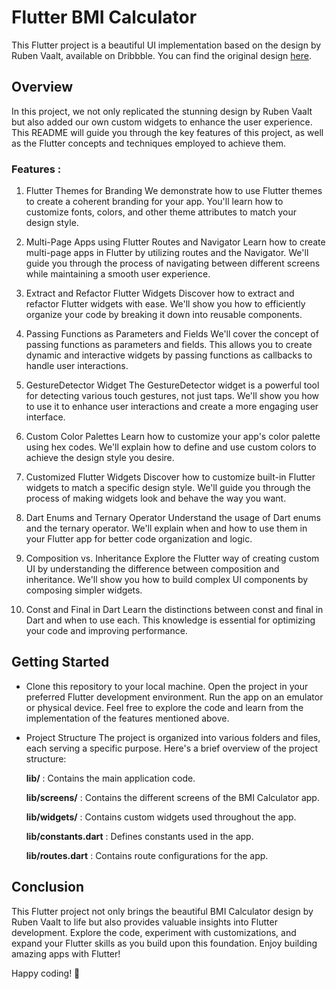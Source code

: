 # Flutter BMI Calculator

  This Flutter project is a beautiful UI implementation based on  the design by Ruben Vaalt, available on Dribbble. You can find the original design [here](https://dribbble.com/shots/4585382-Simple-BMI-Calculator).

## Overview

In this project, we not only replicated the stunning design by Ruben Vaalt but also added our own custom widgets to enhance the user experience. This README will guide you through the key features of this project, as well as the Flutter concepts and techniques employed to achieve them.

### Features :
1. Flutter Themes for Branding
We demonstrate how to use Flutter themes to create a coherent branding for your app. You'll learn how to customize fonts, colors, and other theme attributes to match your design style.

2. Multi-Page Apps using Flutter Routes and Navigator
Learn how to create multi-page apps in Flutter by utilizing routes and the Navigator. We'll guide you through the process of navigating between different screens while maintaining a smooth user experience.

3. Extract and Refactor Flutter Widgets
Discover how to extract and refactor Flutter widgets with ease. We'll show you how to efficiently organize your code by breaking it down into reusable components.

4. Passing Functions as Parameters and Fields
We'll cover the concept of passing functions as parameters and fields. This allows you to create dynamic and interactive widgets by passing functions as callbacks to handle user interactions.

5. GestureDetector Widget
The GestureDetector widget is a powerful tool for detecting various touch gestures, not just taps. We'll show you how to use it to enhance user interactions and create a more engaging user interface.

6. Custom Color Palettes
Learn how to customize your app's color palette using hex codes. We'll explain how to define and use custom colors to achieve the design style you desire.

7. Customized Flutter Widgets
Discover how to customize built-in Flutter widgets to match a specific design style. We'll guide you through the process of making widgets look and behave the way you want.

8. Dart Enums and Ternary Operator
Understand the usage of Dart enums and the ternary operator. We'll explain when and how to use them in your Flutter app for better code organization and logic.

9. Composition vs. Inheritance
Explore the Flutter way of creating custom UI by understanding the difference between composition and inheritance. We'll show you how to build complex UI components by composing simpler widgets.

10. Const and Final in Dart
Learn the distinctions between const and final in Dart and when to use each. This knowledge is essential for optimizing your code and improving performance.

## Getting Started

- Clone this repository to your local machine.
Open the project in your preferred Flutter development environment.
Run the app on an emulator or physical device.
Feel free to explore the code and learn from the implementation of the features mentioned above.

- Project Structure
The project is organized into various folders and files, each serving a specific purpose. Here's a brief overview of the project structure:

    **lib/** : Contains the main application code. 

    **lib/screens/** : Contains the different screens of the BMI Calculator app.

    **lib/widgets/** : Contains custom widgets used throughout the app.

    **lib/constants.dart** : Defines constants used in the app.

    **lib/routes.dart** : Contains route configurations for the app.

## Conclusion

This Flutter project not only brings the beautiful BMI Calculator design by Ruben Vaalt to life but also provides valuable insights into Flutter development. Explore the code, experiment with customizations, and expand your Flutter skills as you build upon this foundation. Enjoy building amazing apps with Flutter!

Happy coding! 🚀
